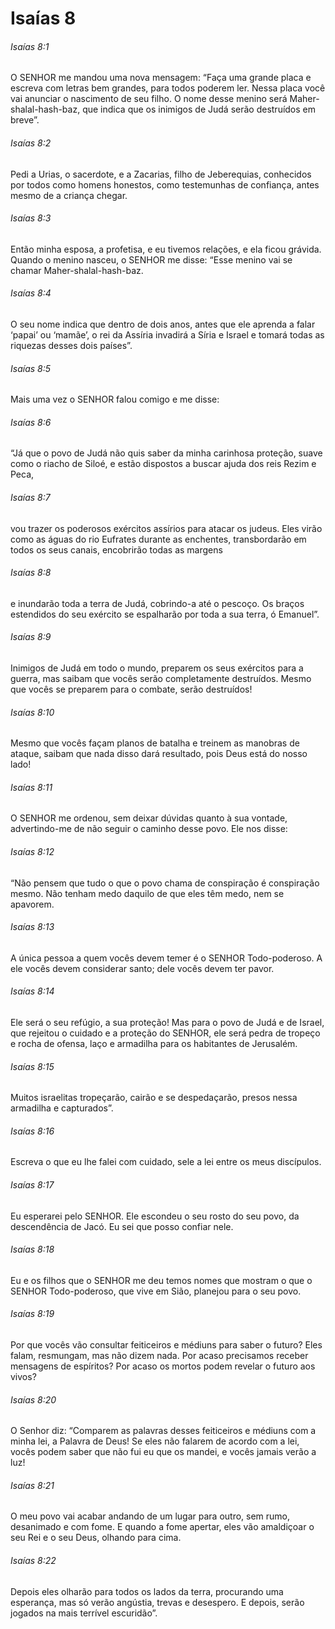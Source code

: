# Isaías 8

###### Isaías 8:1

O SENHOR me mandou uma nova mensagem: “Faça uma grande placa e escreva com letras bem grandes, para todos poderem ler. Nessa placa você vai anunciar o nascimento de seu filho. O nome desse menino será Maher-shalal-hash-baz, que indica que os inimigos de Judá serão destruídos em breve”.

###### Isaías 8:2

Pedi a Urias, o sacerdote, e a Zacarias, filho de Jeberequias, conhecidos por todos como homens honestos, como testemunhas de confiança, antes mesmo de a criança chegar.

###### Isaías 8:3

Então minha esposa, a profetisa, e eu tivemos relações, e ela ficou grávida. Quando o menino nasceu, o SENHOR me disse: “Esse menino vai se chamar Maher-shalal-hash-baz.

###### Isaías 8:4

O seu nome indica que dentro de dois anos, antes que ele aprenda a falar ‘papai’ ou ‘mamãe’, o rei da Assíria invadirá a Síria e Israel e tomará todas as riquezas desses dois países”.

###### Isaías 8:5

Mais uma vez o SENHOR falou comigo e me disse:

###### Isaías 8:6

“Já que o povo de Judá não quis saber da minha carinhosa proteção, suave como o riacho de Siloé, e estão dispostos a buscar ajuda dos reis Rezim e Peca,

###### Isaías 8:7

vou trazer os poderosos exércitos assírios para atacar os judeus. Eles virão como as águas do rio Eufrates durante as enchentes, transbordarão em todos os seus canais, encobrirão todas as margens

###### Isaías 8:8

e inundarão toda a terra de Judá, cobrindo-a até o pescoço. Os braços estendidos do seu exército se espalharão por toda a sua terra, ó Emanuel”.

###### Isaías 8:9

Inimigos de Judá em todo o mundo, preparem os seus exércitos para a guerra, mas saibam que vocês serão completamente destruídos. Mesmo que vocês se preparem para o combate, serão destruídos!

###### Isaías 8:10

Mesmo que vocês façam planos de batalha e treinem as manobras de ataque, saibam que nada disso dará resultado, pois Deus está do nosso lado!

###### Isaías 8:11

O SENHOR me ordenou, sem deixar dúvidas quanto à sua vontade, advertindo-me de não seguir o caminho desse povo. Ele nos disse:

###### Isaías 8:12

“Não pensem que tudo o que o povo chama de conspiração é conspiração mesmo. Não tenham medo daquilo de que eles têm medo, nem se apavorem.

###### Isaías 8:13

A única pessoa a quem vocês devem temer é o SENHOR Todo-poderoso. A ele vocês devem considerar santo; dele vocês devem ter pavor.

###### Isaías 8:14

Ele será o seu refúgio, a sua proteção! Mas para o povo de Judá e de Israel, que rejeitou o cuidado e a proteção do SENHOR, ele será pedra de tropeço e rocha de ofensa, laço e armadilha para os habitantes de Jerusalém.

###### Isaías 8:15

Muitos israelitas tropeçarão, cairão e se despedaçarão, presos nessa armadilha e capturados”.

###### Isaías 8:16

Escreva o que eu lhe falei com cuidado, sele a lei entre os meus discípulos.

###### Isaías 8:17

Eu esperarei pelo SENHOR. Ele escondeu o seu rosto do seu povo, da descendência de Jacó. Eu sei que posso confiar nele.

###### Isaías 8:18

Eu e os filhos que o SENHOR me deu temos nomes que mostram o que o SENHOR Todo-poderoso, que vive em Sião, planejou para o seu povo.

###### Isaías 8:19

Por que vocês vão consultar feiticeiros e médiuns para saber o futuro? Eles falam, resmungam, mas não dizem nada. Por acaso precisamos receber mensagens de espíritos? Por acaso os mortos podem revelar o futuro aos vivos?

###### Isaías 8:20

O Senhor diz: “Comparem as palavras desses feiticeiros e médiuns com a minha lei, a Palavra de Deus! Se eles não falarem de acordo com a lei, vocês podem saber que não fui eu que os mandei, e vocês jamais verão a luz!

###### Isaías 8:21

O meu povo vai acabar andando de um lugar para outro, sem rumo, desanimado e com fome. E quando a fome apertar, eles vão amaldiçoar o seu Rei e o seu Deus, olhando para cima.

###### Isaías 8:22

Depois eles olharão para todos os lados da terra, procurando uma esperança, mas só verão angústia, trevas e desespero. E depois, serão jogados na mais terrível escuridão”.

